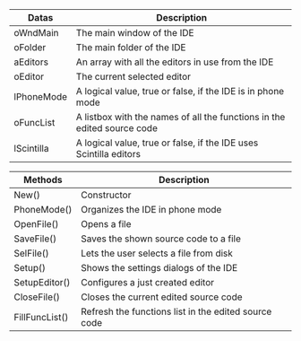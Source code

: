 | Datas  | Description |
| ------------- | ------------- |
| oWndMain | The main window of the IDE |
| oFolder | The main folder of the IDE |
| aEditors | An array with all the editors in use from the IDE |
| oEditor | The current selected editor |
| lPhoneMode | A logical value, true or false, if the IDE is in phone mode |
| oFuncList | A listbox with the names of all the functions in the edited source code |
| lScintilla | A logical value, true or false, if the IDE uses Scintilla editors |

| Methods  | Description |
| ------------- | ------------- |
| New() | Constructor |
| PhoneMode() | Organizes the IDE in phone mode |
| OpenFile() | Opens a file |
| SaveFile() | Saves the shown source code to a file |
| SelFile() | Lets the user selects a file from disk |
| Setup() | Shows the settings dialogs of the IDE |
| SetupEditor() | Configures a just created editor |
| CloseFile() | Closes the current edited source code |
| FillFuncList() | Refresh the functions list in the edited source code |